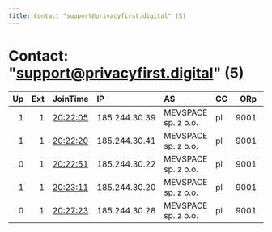 ```yaml
---
title: Contact "support@privacyfirst.digital" (5)
---
```


# Contact: "support@privacyfirst.digital" (5)

|   Up |   Ext | JoinTime                                                                                              | IP            | AS                  | CC   |   ORp |   Dirp | OS    | Version   | Nickname       |   eFamMembers |
|-----:|------:|:------------------------------------------------------------------------------------------------------|:--------------|:--------------------|:-----|------:|-------:|:------|:----------|:---------------|--------------:|
|    1 |     1 | [20:22:05](https://nusenu.github.io/OrNetStats/w/relay/E9789D369495B592A5860E9CAEB62DFA76F39135.html) | 185.244.30.39 | MEVSPACE sp. z o.o. | pl   |  9001 |      0 | Linux | 0.4.5.10  | PRIVACYFIRST09 |            10 |
|    1 |     1 | [20:22:20](https://nusenu.github.io/OrNetStats/w/relay/DB83566243BF506F9A49149EB7CF64163624ABA8.html) | 185.244.30.41 | MEVSPACE sp. z o.o. | pl   |  9001 |      0 | Linux | 0.4.5.10  | PRIVACYFIRST10 |            10 |
|    0 |     1 | [20:22:51](https://nusenu.github.io/OrNetStats/w/relay/9FF4E20BADE060249B1CBAF1FFAD48C03D95EA32.html) | 185.244.30.22 | MEVSPACE sp. z o.o. | pl   |  9001 |      0 | Linux | 0.4.5.10  | PRIVACYFIRST02 |            10 |
|    1 |     1 | [20:23:11](https://nusenu.github.io/OrNetStats/w/relay/D94B1CF0F46CDF7DD693BA47CCBCAD97A0E26AF4.html) | 185.244.30.20 | MEVSPACE sp. z o.o. | pl   |  9001 |      0 | Linux | 0.4.5.10  | PRIVACYFIRST01 |            10 |
|    0 |     1 | [20:27:23](https://nusenu.github.io/OrNetStats/w/relay/ADE45D9BDA528CA3634F4AC0621429E7499D4C26.html) | 185.244.30.28 | MEVSPACE sp. z o.o. | pl   |  9001 |      0 | Linux | 0.4.5.10  | PRIVACYFIRST04 |             1 |
